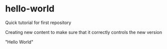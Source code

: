 # hello-world
Quick tutorial for first repository


Creating new content to make sure that it correctly controls the new version

"Hello World"

